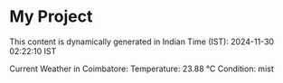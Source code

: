 # My Project

This content is dynamically generated in Indian Time (IST): 2024-11-30 02:22:10 IST


Current Weather in Coimbatore:
Temperature: 23.88 °C
Condition: mist
